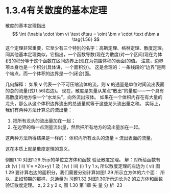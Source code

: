 # 1.3.4有关散度的基本定理

散度的基本定理指出
$$
  \int (\nabla \cdot \bm v) \text d\tau = \oint \bm v \cdot \text d\bm a
  \tag{1.56}
$$
这个定理非常重要，它至少有三个特别的名字：高斯定理、格林定理、散度定理。
同其他基本定理类似，它指出，一个函数导数(现在为散度)对一个区间(现在为体积)的积分等于这个函数在区间边界上(现在为包围体积的表面)的值。
注意，边界项本身也是一个积分(具体讲，一个面积分)。
这是合理的：一条线段的“边界”是两个端点，而一个体积的边界是一个(闭合)面。

几何解释：
如果 $\bm v$ 代表一个不可压缩流体的流，则 $\bm v$ 的通量是单位时间流出表面的总的流量(式(1.56)右边)。
现在，散度是矢量从某点“散出”的量度——一个具有高散度的地方像一个“水龙头”，向外流出液体。
如果在一个体积内存在有大量的龙头，那么从这个体积边界流出的总通量就等于这些龙头流出量之和。
实际上，我们有两种方法计算总的流出量：
1) 把所有龙头的流出量加在一起；
1) 在边界的每一点测量流出量，然后把所有地方的流出量加在一起。

这两种方法所得结果是一样的：
体积内所有龙头的流量 = 流出表面的流量。

这在本质上就是散度定理的意义。

例题1.10
对图1.29 所示的单位立方体和函数
验证散度定理。
解：对所给函数有
 zk
(v)
( ii)
V·v =2(x+y)
1
及
( iv)
( iii)
(i)
1
y
1
x₁
所以散度定理的左边为
( vi)
图 1.29
要计算右边的面积分，我们需要分别计算如图1.29 所示立方体的六个面：
所以，正如预期的那样，总通量为
习题1.32 对图1.30所示边长为2 的立方体和函数验证散度定理。
z₁
2
2
y
2
x,
图 1.30
第 1章 矢 量 分 析  23
